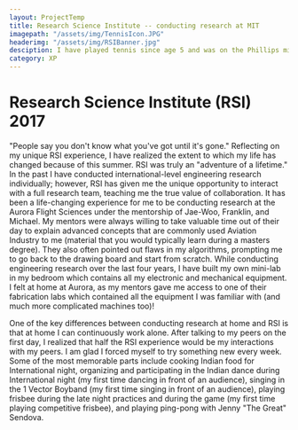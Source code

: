 ```yaml
---
layout: ProjectTemp
title: Research Science Institute -- conducting research at MIT
imagepath: "/assets/img/TennisIcon.JPG"
headerimg: "/assets/img/RSIBanner.jpg"
desciption: I have played tennis since age 5 and was on the Phillips middle school tennis team. I also learned to play golf in 4th grade. Last year I played on East Chapel Hill High golf team (JV).
category: XP
---
```

<h1 class="XPTitle">Research Science Institute (RSI) 2017</h1>

"People say you don't know what you've got until it's gone." Reflecting on my unique RSI experience, I have realized the extent to which my life has changed because of this summer. RSI was truly an "adventure of a lifetime." In the past I have conducted international-level engineering research individually; however, RSI has given me the unique opportunity to interact with a full research team, teaching me the true value of collaboration. It has been a life-changing experience for me to be conducting research at the Aurora Flight Sciences under the mentorship of Jae-Woo, Franklin, and Michael. My mentors were always willing to take valuable time out of their day to explain advanced concepts that are commonly used Aviation Industry to me (material that you would typically learn during a masters degree). They also often pointed out flaws in my algorithms, prompting me to go back to the drawing board and start from scratch. While conducting engineering research over the last four years, I have built my own mini-lab in my bedroom which contains all my electronic and mechanical equipment. I felt at home at Aurora, as my mentors gave me access to one of their fabrication labs which contained all the equipment I was familiar with (and much more complicated machines too)!

One of the key differences between conducting research at home and RSI is that at home I can continuously work alone. After talking to my peers on the first day, I realized that half the RSI experience would be my interactions with my peers. I am glad I forced myself to try something new every week. Some of the most memorable parts include cooking Indian food for International night, organizing and participating in the Indian dance during International night (my first time dancing in front of an audience), singing in the 1 Vector Boyband (my first time singing in front of an audience), playing frisbee during the late night practices  and during the game (my first time playing competitive frisbee), and playing ping-pong with Jenny "The Great" Sendova.